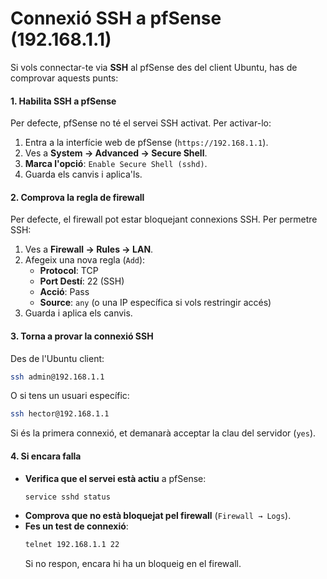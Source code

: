 # **Connexió SSH a pfSense (192.168.1.1)**
Si vols connectar-te via **SSH** al pfSense des del client Ubuntu, has de comprovar aquests punts:

#### **1. Habilita SSH a pfSense**
Per defecte, pfSense no té el servei SSH activat. Per activar-lo:
1. Entra a la interfície web de pfSense (`https://192.168.1.1`).
2. Ves a **System → Advanced → Secure Shell**.
3. **Marca l'opció**: `Enable Secure Shell (sshd)`.
4. Guarda els canvis i aplica'ls.

#### **2. Comprova la regla de firewall**
Per defecte, el firewall pot estar bloquejant connexions SSH. Per permetre SSH:
1. Ves a **Firewall → Rules → LAN**.
2. Afegeix una nova regla (`Add`):
   - **Protocol**: TCP
   - **Port Destí**: 22 (SSH)
   - **Acció**: Pass
   - **Source**: `any` (o una IP específica si vols restringir accés)
3. Guarda i aplica els canvis.

#### **3. Torna a provar la connexió SSH**
Des de l'Ubuntu client:
```bash
ssh admin@192.168.1.1
```
O si tens un usuari específic:
```bash
ssh hector@192.168.1.1
```
Si és la primera connexió, et demanarà acceptar la clau del servidor (`yes`).

#### **4. Si encara falla**
- **Verifica que el servei està actiu** a pfSense:
  ```bash
  service sshd status
  ```
- **Comprova que no està bloquejat pel firewall** (`Firewall → Logs`).
- **Fes un test de connexió**:
  ```bash
  telnet 192.168.1.1 22
  ```
  Si no respon, encara hi ha un bloqueig en el firewall.
